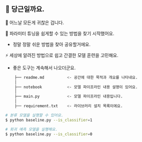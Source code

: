 ## 🥕 당근일까요.

🦢 어느날 모든게 귀찮은 겁니다.

🔎 파라미터 튜닝을 쉽게할 수 있는 방법을 찾기 시작했어요.

- 정말 정말 쉬운 방법을 찾아 공유할거에요.   

⚡ 세상에 알려진 방법으로 쉽고 간결한 모델 훈련을 고민해요.

- 좋은 도구는 계속해서 나오더군요.

```sh
    ├── readme.md          <- 공간에 대한 목적과 개요를 나타내요.
    │
    ├── notebook           <- 모델 파이프라인 내용 설명이 있어요. 
    │
    ├── main.py            <- 모델 파이프라인 내용입니다.
    │
    ├── requirement.txt    <- 라이브러리 설치 목록이에요.
```

```sh
# 분류 모델을 실행할 수 있어요.
$ python baseline.py --is_classifier=1 

# 회귀 예측 모델을 실행해요.
$ python baseline.py --is_classifier=0
```